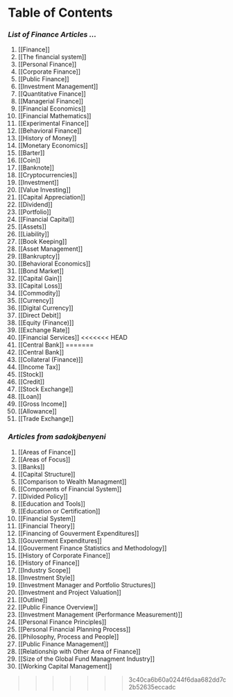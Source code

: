 # **Table of Contents**
### *List of Finance Articles ...*

1. [[Finance]]
2. [[The financial system]]
3. [[Personal Finance]]
4. [[Corporate Finance]]
5. [[Public Finance]]
6. [[Investment Management]]
7. [[Quantitative Finance]]
8. [[Managerial Finance]]
9. [[Financial Economics]]
10. [[Financial Mathematics]]
11. [[Experimental Finance]]
12. [[Behavioral Finance]]
13. [[History of Money]]
14. [[Monetary Economics]]
15. [[Barter]]
16. [[Coin]]
17. [[Banknote]]
18. [[Cryptocurrencies]]
19. [[Investment]]
20. [[Value Investing]]
21. [[Capital Appreciation]]
22. [[Dividend]]
23. [[Portfolio]]
24. [[Financial Capital]]
25. [[Assets]]
26. [[Liability]]
27. [[Book Keeping]]
28. [[Asset Management]]
29. [[Bankruptcy]]
30. [[Behavioral Economics]]
31. [[Bond Market]]
32. [[Capital Gain]]
33. [[Capital Loss]]
34. [[Commodity]]
35. [[Currency]]
36. [[Digital Currency]]
37. [[Direct Debit]]
38. [[Equity (Finance)]]
39. [[Exchange Rate]]
40. [[Financial Services]]
<<<<<<< HEAD
41. [[Central Bank]]
=======
41. [[Central Bank]]
42. [[Collateral (Finance)]]
43. [[Income Tax]]
44. [[Stock]]
45. [[Credit]]
46. [[Stock Exchange]]
47. [[Loan]]
48. [[Gross Income]]
49. [[Allowance]]
50. [[Trade Exchange]]

### *Articles from sadokjbenyeni*
1. [[Areas of Finance]]
1.  [[Areas of Focus]]
2.  [[Banks]]
3.  [[Capital Structure]]
4.  [[Comparison to Wealth Managment]]
5.  [[Components of Financial System]]
6.  [[Divided Policy]]
7.  [[Education and Tools]]
8.  [[Education or Certification]]
9.  [[Financial System]]
10. [[Financial Theory]]
11. [[Financing of Gouverment Expenditures]]
12. [[Gouverment Expenditures]]
13. [[Gouverment Finance Statistics and Methodology]]
14. [[History of Corporate Finance]]
15. [[History of Finance]]
16. [[Industry Scope]]
17. [[Investment Style]]
18. [[Investment Manager and Portfolio Structures]]
19. [[Investment and Project Valuation]]
20. [[Outline]]
21. [[Public Finance Overview]]
22. [[Investment Management (Performance Measurement)]]
23. [[Personal Finance Principles]]
24. [[Personal Financial Planning Process]]
25. [[Philosophy, Process and People]]
26. [[Public Finance Management]]
27. [[Relationship with Other Area of Finance]]
28. [[Size of the Global Fund Managment Industry]]
29. [[Working Capital Management]]
>>>>>>> 3c40ca6b60a0244f6daa682dd7c2b52635eccadc

